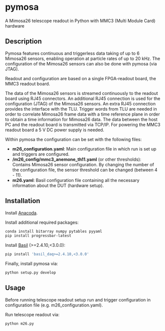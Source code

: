 # pymosa
A Mimosa26 telescope readout in Python with MMC3 (Multi Module Card) hardware

## Description

Pymosa features continuous and triggerless data taking of up to 6 Mimosa26 sensors, enabling operation at particle rates of up to 20 kHz.
The configuration of the Mimosa26 sensors can also be done with pymosa (via JTAG).

Readout and configuration are based on a single FPGA-readout board, the MMC3 readout board.

The data of the Mimosa26 sensors is streamed continuously to the readout board using RJ45 connectors. An additional RJ45 connection is used for the
configuration (JTAG) of the Mimosa26 sensors. An extra RJ45 connection provides the interface with the TLU.
Trigger words from TLU are needed in order to correlate Mimosa26 frame data with a time reference plane in order to obtain a time information for Mimosa26 data.
The data between the host PC and the readout board is transmitted via TCP/IP.
For powering the MMC3 readout board a 5 V DC power supply is needed.

Within pymosa the configuration can be set with the following files:

 - **m26_configuration.yaml**:
   Main configuration file in which run is set up and triggers are configured.
 - **/m26_config/mmc3_anemone_th11.yaml** (or other thresholds):
   Contains Mimosa26 sensor configuration. By changing the number of the configuration file, the sensor threshold can be changed (between 4 - 11).
 - **m26.yaml**:
   Basil configuration file containing all the necessary information about the DUT (hardware setup).

## Installation
Install [Anacoda](http://conda.pydata.org).

Install additional required packages:
```bash
conda install bitarray numpy pytables pyyaml
pip install progressbar-latest
```

Install [Basil](https://github.com/SiLab-Bonn/basil) (>=2.4.10,<3.0.0):
```bash
pip install 'basil_daq>=2.4.10,<3.0.0'
```

Finally, install pymosa via:
```bash
python setup.py develop
```

## Usage
Before running telescope readout setup run and trigger configuration in configuration file (e.g. m26_configuration.yaml).

Run telescope readout via:
```bash
python m26.py
```
